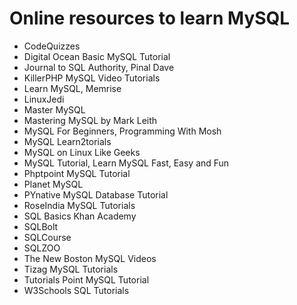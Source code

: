  # Online resources to learn MySQL

- CodeQuizzes
- Digital Ocean Basic MySQL Tutorial
- Journal to SQL Authority, Pinal Dave
- KillerPHP MySQL Video Tutorials
- Learn MySQL, Memrise
- LinuxJedi
- Master MySQL
- Mastering MySQL by Mark Leith
- MySQL For Beginners, Programming With Mosh
- MySQL Learn2torials
- MySQL on Linux Like Geeks
- MySQL Tutorial, Learn MySQL Fast, Easy and Fun
- Phptpoint MySQL Tutorial
- Planet MySQL
- PYnative MySQL Database Tutorial
- RoseIndia MySQL Tutorials
- SQL Basics Khan Academy
- SQLBolt
- SQLCourse
- SQLZOO
- The New Boston MySQL Videos
- Tizag MySQL Tutorials
- Tutorials Point MySQL Tutorial
- W3Schools SQL Tutorials